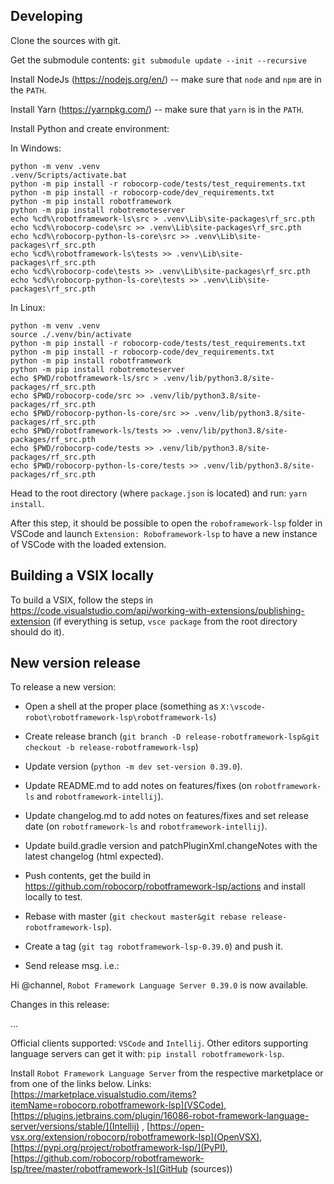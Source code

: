 
Developing
-----------

Clone the sources with git.

Get the submodule contents:
`git submodule update --init --recursive`

Install NodeJs (https://nodejs.org/en/) -- make sure that `node` and `npm` are in the `PATH`.

Install Yarn (https://yarnpkg.com/) -- make sure that `yarn` is in the `PATH`.

Install Python and create environment:

In Windows:

```
python -m venv .venv
.venv/Scripts/activate.bat
python -m pip install -r robocorp-code/tests/test_requirements.txt
python -m pip install -r robocorp-code/dev_requirements.txt
python -m pip install robotframework
python -m pip install robotremoteserver
echo %cd%\robotframework-ls\src > .venv\Lib\site-packages\rf_src.pth
echo %cd%\robocorp-code\src >> .venv\Lib\site-packages\rf_src.pth
echo %cd%\robocorp-python-ls-core\src >> .venv\Lib\site-packages\rf_src.pth
echo %cd%\robotframework-ls\tests >> .venv\Lib\site-packages\rf_src.pth
echo %cd%\robocorp-code\tests >> .venv\Lib\site-packages\rf_src.pth
echo %cd%\robocorp-python-ls-core\tests >> .venv\Lib\site-packages\rf_src.pth
```

In Linux:

```
python -m venv .venv
source ./.venv/bin/activate
python -m pip install -r robocorp-code/tests/test_requirements.txt
python -m pip install -r robocorp-code/dev_requirements.txt
python -m pip install robotframework
python -m pip install robotremoteserver
echo $PWD/robotframework-ls/src > .venv/lib/python3.8/site-packages/rf_src.pth
echo $PWD/robocorp-code/src >> .venv/lib/python3.8/site-packages/rf_src.pth
echo $PWD/robocorp-python-ls-core/src >> .venv/lib/python3.8/site-packages/rf_src.pth
echo $PWD/robotframework-ls/tests >> .venv/lib/python3.8/site-packages/rf_src.pth
echo $PWD/robocorp-code/tests >> .venv/lib/python3.8/site-packages/rf_src.pth
echo $PWD/robocorp-python-ls-core/tests >> .venv/lib/python3.8/site-packages/rf_src.pth
```

Head to the root directory (where `package.json` is located) and run: 
`yarn install`.



After this step, it should be possible to open the `roboframework-lsp` folder in VSCode and launch
`Extension: Roboframework-lsp` to have a new instance of VSCode with the loaded extension.


Building a VSIX locally
------------------------

To build a VSIX, follow the steps in https://code.visualstudio.com/api/working-with-extensions/publishing-extension
(if everything is setup, `vsce package` from the root directory should do it).

New version release
--------------------

To release a new version:

- Open a shell at the proper place (something as `X:\vscode-robot\robotframework-lsp\robotframework-ls`)

- Create release branch (`git branch -D release-robotframework-lsp&git checkout -b release-robotframework-lsp`)

- Update version (`python -m dev set-version 0.39.0`).

- Update README.md to add notes on features/fixes (on `robotframework-ls` and `robotframework-intellij`).

- Update changelog.md to add notes on features/fixes and set release date (on `robotframework-ls` and `robotframework-intellij`).

- Update build.gradle version and patchPluginXml.changeNotes with the latest changelog (html expected).

- Push contents, get the build in https://github.com/robocorp/robotframework-lsp/actions and install locally to test.

- Rebase with master (`git checkout master&git rebase release-robotframework-lsp`).

- Create a tag (`git tag robotframework-lsp-0.39.0`) and push it.

- Send release msg. i.e.:

Hi @channel, `Robot Framework Language Server 0.39.0` is now available.

Changes in this release:

...

Official clients supported: `VSCode` and `Intellij`.
Other editors supporting language servers can get it with: `pip install robotframework-lsp`.

Install `Robot Framework Language Server` from the respective marketplace or from one of the links below.
Links: [https://marketplace.visualstudio.com/items?itemName=robocorp.robotframework-lsp](VSCode), [https://plugins.jetbrains.com/plugin/16086-robot-framework-language-server/versions/stable/](Intellij) , [https://open-vsx.org/extension/robocorp/robotframework-lsp](OpenVSX), [https://pypi.org/project/robotframework-lsp/](PyPI), [https://github.com/robocorp/robotframework-lsp/tree/master/robotframework-ls](GitHub (sources))